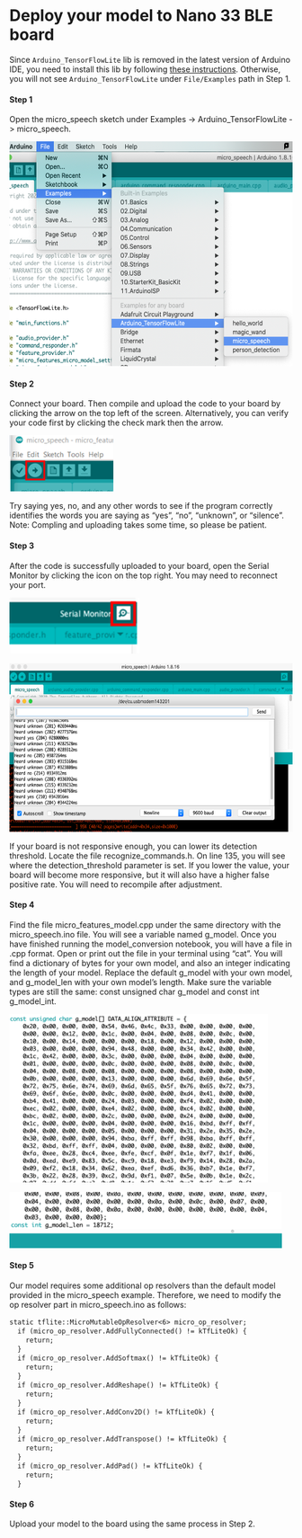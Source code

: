 # Deploy your model to Nano 33 BLE board

Since `Arduino_TensorFlowLite` lib is removed in the latest version of Arduino IDE, you need to install this lib by following [these instructions](https://github.com/tensorflow/tflite-micro-arduino-examples?tab=readme-ov-file#github). Otherwise, you will not see `Arduino_TensorFlowLite` under `File/Examples` path in Step 1.

#### Step 1
Open the micro_speech sketch under Examples -> Arduino_TensorFlowLite -> micro_speech. 
<p align="left">
  <img src= "./images/open_micro_speech.png" height="400" class="left" />
</p>

#### Step 2
Connect your board. Then compile and upload the code to your board by clicking the arrow on the top left of the screen. Alternatively, you can verify your code first by clicking the check mark then the arrow. 
<p align="left">
  <img src= "./images/left_arrow.png" height="100" class="left" />
</p>
Try saying yes, no, and any other words to see if the program correctly identifies the words you are saying as “yes”, “no”, “unknown”, or “silence”. Note: Compling and uploading takes some time, so please be patient. 

#### Step 3
After the code is successfully uploaded to your board, open the Serial Monitor by clicking the icon on the top right. You may need to reconnect your port.
<p align="left">
  <img src= "./images/serial_monitor_icon.png" height="100" class="left" />
</p>
<p align="left">
  <img src= "./images/serial_monitor.png" height="300" class="left" />
</p>
If your board is not responsive enough, you can lower its detection threshold. Locate the file recognize_commands.h. On line 135, you will see where the detection_threshold parameter is set. If you lower the value, your board will become more responsive, but it will also have a higher false positive rate. You will need to recompile after adjustment.

#### Step 4
Find the file micro_features_model.cpp under the same directory with the micro_speech.ino file. You will see a variable named g_model. Once you have finished running the model_conversion  notebook, you will have a file in .cpp format. Open or print out the file in your terminal using “cat”. You will find a dictionary of bytes for your own model, and also an integer indicating the length of your model. Replace the default g_model with your own model, and g_model_len with your own model’s length. Make sure the variable types are still the same: const unsigned char g_model and const int g_model_int.
<p align="left">
  <img src= "./images/model_top.png" height="300" class="left" />
</p>
<p align="left">
  <img src= "./images/model_bottom.png" height="100" class="left" />
</p>




#### Step 5
Our model requires some additional op resolvers than the default model provided in the micro_speech example. Therefore, we need to modify the op resolver part in micro_speech.ino as follows:
```
static tflite::MicroMutableOpResolver<6> micro_op_resolver; 
  if (micro_op_resolver.AddFullyConnected() != kTfLiteOk) {
    return;
  }
  if (micro_op_resolver.AddSoftmax() != kTfLiteOk) {
    return;
  }
  if (micro_op_resolver.AddReshape() != kTfLiteOk) {
    return;
  }
  if (micro_op_resolver.AddConv2D() != kTfLiteOk) {
    return;
  }
  if (micro_op_resolver.AddTranspose() != kTfLiteOk) {
    return;
  }
  if (micro_op_resolver.AddPad() != kTfLiteOk) {
    return;
  }

```
#### Step 6
Upload your model to the board using the same process in Step 2.
